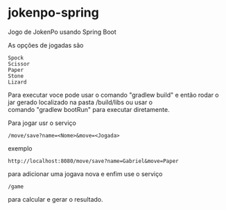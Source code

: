 # jokenpo-spring

Jogo de JokenPo usando Spring Boot

As opções de jogadas são

    Spock
    Scissor
    Paper
    Stone
    Lizard
    
Para executar voce pode usar o comando "gradlew build" e então rodar o jar gerado localizado na pasta /build/libs ou usar o   
comando "gradlew bootRun" para executar diretamente.

Para jogar usr o serviço 
    
    /move/save?name=<Nome>&move=<Jogada>
exemplo
    
    http://localhost:8080/move/save?name=Gabriel&move=Paper
para adicionar uma jogava nova e enfim use o serviço

    /game
    
para calcular e gerar o resultado.
